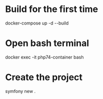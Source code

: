 
# Build for the first time
docker-compose up -d --build

# Open bash terminal 
docker exec -it php74-container bash

# Create the project
symfony new .